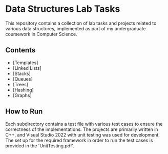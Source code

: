 # Data Structures Lab Tasks

This repository contains a collection of lab tasks and projects related to various data structures, implemented as part of my undergraduate coursework in Computer Science.

## Contents
- [Templates]
- [Linked Lists]
- [Stacks]
- [Queues]
- [Trees]
- [Hashing]
- [Graphs]

## How to Run

Each subdirectory contains a test file with various test cases to ensure the correctness of the implementations. The projects are primarily written in C++, and Visual Studio 2022 with unit testing was used for development. The set up for the required framework in order to run the test cases is provided in the 'UnitTesting.pdf'.

